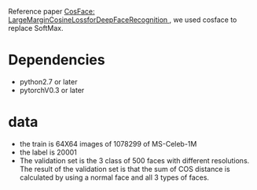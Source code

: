 Reference paper [CosFace: LargeMarginCosineLossforDeepFaceRecognition
](https://github.com/qjchen1972/remote-face-recognition/blob/master/predictor/cosface.pdf), we used cosface to replace SoftMax.


Dependencies
====
* python2.7 or later
* pytorchV0.3 or later

data 
====

*  the train is 64X64 images of 1078299 of MS-Celeb-1M
*  the label is 20001
*  The validation set is the 3 class of 500 faces with different resolutions. The result of the validation set is that the sum of COS distance is calculated by using a normal face and all 3 types of faces. 

